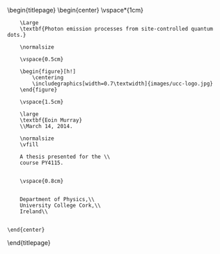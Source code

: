


\begin{titlepage}
    \begin{center}
        \vspace*{1cm}
        
        \Large
        \textbf{Photon emission processes from site-controlled quantum dots.}
        
        \normalsize

        \vspace{0.5cm}
        
        \begin{figure}[h!]
            \centering
            \includegraphics[width=0.7\textwidth]{images/ucc-logo.jpg}
        \end{figure}
        
        \vspace{1.5cm}
        
        \large
        \textbf{Eoin Murray}
        \\March 14, 2014.

        \normalsize
        \vfill
        
        A thesis presented for the \\
        course PY4115.
        
        
        \vspace{0.8cm}
        
        
        Department of Physics,\\
        University College Cork,\\
        Ireland\\
        
        
    \end{center}
\end{titlepage}
